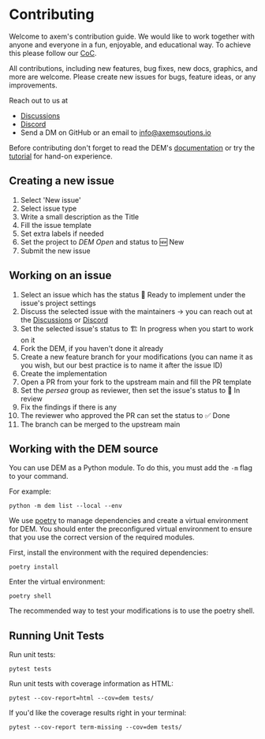 # Contributing

Welcome to axem's contribution guide. We would like to work together with anyone and everyone in a 
fun, enjoyable, and educational  way. To achieve this please follow our 
[CoC](https://github.com/axem-solutions/.github/blob/main/CODE_OF_CONDUCT.md).

All contributions, including new features, bug fixes, new docs, graphics, and more are welcome. 
Please create new issues for bugs, feature ideas, or any improvements.

Reach out to us at 
- [Discussions](https://github.com/axem-solutions/dem/discussions)
- [Discord](https://discord.gg/5CzxbEZ3)
- Send a DM on GitHub or an email to info@axemsoutions.io

Before contributing don't forget to read the DEM's [documentation](https://axemsolutions.io/dem_doc/) 
or try the [tutorial](https://www.axemsolutions.io/tutorial/) for hand-on experience.

## Creating a new issue

1. Select 'New issue'
2. Select issue type
3. Write a small description as the Title
4. Fill the issue template
5. Set extra labels if needed
6. Set the project to *DEM Open* and status to 🆕 New
7. Submit the new issue

## Working on an issue

1. Select an issue which has the status 🔖 Ready to implement under the issue's project settings
2. Discuss the selected issue with the maintainers -> you can reach out at the
[Discussions](https://github.com/axem-solutions/dem/discussions) or [Discord](https://discord.gg/5CzxbEZ3)
3. Set the selected issue's status to 🏗️ In progress when you start to work on it
4. Fork the DEM, if you haven't done it already
5. Create a new feature branch for your modifications (you can name it as you wish, but our
best practice is to name it after the issue ID)
6. Create the implementation
7. Open a PR from your fork to the upstream main and fill the PR template
8. Set the *persea* group as reviewer, then set the issue's status to 👀 In review
9. Fix the findings if there is any
10. The reviewer who approved the PR can set the status to ✅ Done
11. The branch can be merged to the upstream main

## Working with the DEM source

You can use DEM as a Python module. To do this, you must add the `-m` flag to your command.

For example:

    python -m dem list --local --env

We use [poetry](https://python-poetry.org/) to manage dependencies and create a virtual environment
for DEM. You should enter the preconfigured virtual environment to ensure that you use the correct 
version of the required modules.

First, install the environment with the required dependencies:

    poetry install

Enter the virtual environment:

    poetry shell

The recommended way to test your modifications is to use the poetry shell.

## Running Unit Tests

Run unit tests:

    pytest tests

Run unit tests with coverage information as HTML:

    pytest --cov-report=html --cov=dem tests/

If you'd like the coverage results right in your terminal:

    pytest --cov-report term-missing --cov=dem tests/
